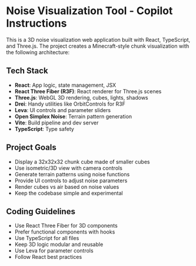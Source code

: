 <!-- Use this file to provide workspace-specific custom instructions to Copilot. For more details, visit https://code.visualstudio.com/docs/copilot/copilot-customization#_use-a-githubcopilotinstructionsmd-file -->

# Noise Visualization Tool - Copilot Instructions

This is a 3D noise visualization web application built with React, TypeScript, and Three.js. The project creates a Minecraft-style chunk visualization with the following architecture:

## Tech Stack
- **React**: App logic, state management, JSX
- **React Three Fiber (R3F)**: React renderer for Three.js scenes
- **Three.js**: WebGL 3D rendering, cubes, lights, shadows
- **Drei**: Handy utilities like OrbitControls for R3F
- **Leva**: UI controls and parameter sliders
- **Open Simplex Noise**: Terrain pattern generation
- **Vite**: Build pipeline and dev server
- **TypeScript**: Type safety

## Project Goals
- Display a 32x32x32 chunk cube made of smaller cubes
- Use isometric/3D view with camera controls
- Generate terrain patterns using noise functions
- Provide UI controls to adjust noise parameters
- Render cubes vs air based on noise values
- Keep the codebase simple and experimental

## Coding Guidelines
- Use React Three Fiber for 3D components
- Prefer functional components with hooks
- Use TypeScript for all files
- Keep 3D logic modular and reusable
- Use Leva for parameter controls
- Follow React best practices
